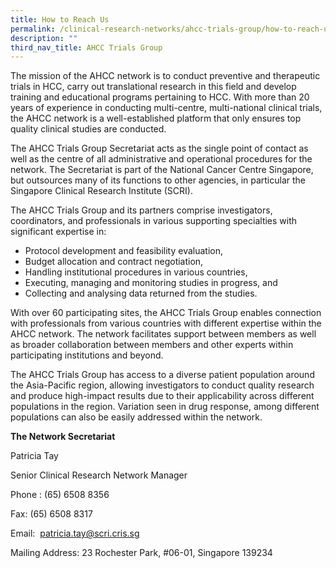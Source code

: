 ```yaml
---
title: How to Reach Us
permalink: /clinical-research-networks/ahcc-trials-group/how-to-reach-us/
description: ""
third_nav_title: AHCC Trials Group
---
```

The mission of the AHCC network is to conduct preventive and therapeutic trials in HCC, carry out translational research in this field and develop training and educational programs pertaining to HCC. With more than 20 years of experience in conducting multi-centre, multi-national clinical trials, the AHCC network is a well-established platform that only ensures top quality clinical studies are conducted.

The AHCC Trials Group Secretariat acts as the single point of contact as well as the centre of all administrative and operational procedures for the network. The Secretariat is part of the National Cancer Centre Singapore, but outsources many of its functions to other agencies, in particular the Singapore Clinical Research Institute (SCRI).

The AHCC Trials Group and its partners comprise investigators, coordinators, and professionals in various supporting specialties with significant expertise in:

*   Protocol development and feasibility evaluation,
*   Budget allocation and contract negotiation,
*   Handling institutional procedures in various countries,
*   Executing, managing and monitoring studies in progress, and
*   Collecting and analysing data returned from the studies.

With over 60 participating sites, the AHCC Trials Group enables connection with professionals from various countries with different expertise within the AHCC network. The network facilitates support between members as well as broader collaboration between members and other experts within participating institutions and beyond.

The AHCC Trials Group has access to a diverse patient population around the Asia-Pacific region, allowing investigators to conduct quality research and produce high-impact results due to their applicability across different populations in the region. Variation seen in drug response, among different populations can also be easily addressed within the network.

**The Network Secretariat**

Patricia Tay

Senior Clinical Research Network Manager

Phone : (65) 6508 8356

Fax: (65) 6508 8317

Email:  patricia.tay@scri.cris.sg

Mailing Address: 23 Rochester Park, #06-01, Singapore 139234